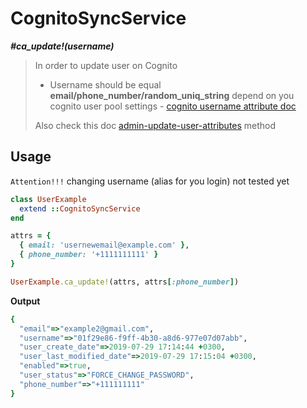 # CognitoSyncService

__*#ca_update!(username)*__

> In order to update user on Cognito
> - Username should be equal __email/phone_number/random_uniq_string__ depend on you cognito user pool settings - [cognito username attribute doc](https://docs.aws.amazon.com/en_us/cognito/latest/developerguide/user-pool-settings-attributes.html#user-pool-settings-usernames)
>
> Also check this doc [admin-update-user-attributes](https://docs.aws.amazon.com/cli/latest/reference/cognito-idp/admin-update-user-attributes.html) method

## Usage

`Attention!!!`
changing username (alias for you login) not tested yet

```ruby
class UserExample
  extend ::CognitoSyncService
end

attrs = {
  { email: 'usernewemail@example.com' },
  { phone_number: '+1111111111' }
}

UserExample.ca_update!(attrs, attrs[:phone_number])
```

__Output__

```ruby
{
  "email"=>"example2@gmail.com",
  "username"=>"01f29e86-f9ff-4b30-a8d6-977e07d07abb",
  "user_create_date"=>2019-07-29 17:14:44 +0300,
  "user_last_modified_date"=>2019-07-29 17:15:04 +0300,
  "enabled"=>true,
  "user_status"=>"FORCE_CHANGE_PASSWORD",
  "phone_number"=>"+111111111"
}

```
